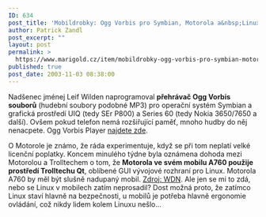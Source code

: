 ```yaml
---
ID: 634
post_title: 'Mobildrobky: Ogg Vorbis pro Symbian, Motorola a&nbsp;Linux'
author: Patrick Zandl
post_excerpt: ""
layout: post
permalink: >
  https://www.marigold.cz/item/mobildrobky-ogg-vorbis-pro-symbian-motorola-a-linux
published: true
post_date: 2003-11-03 08:38:00
---
```

<P>Nadšenec jménej Leif Wilden naprogramoval <STRONG>přehrávač Ogg Vorbis souborů</STRONG> (hudební soubory podobné MP3) pro operační systém Symbian a grafická prostředí UIQ (tedy SEr P800) a Series 60 (tedy Nokia 3650/7650 a další). Ovšem pokud telefon nemá rozšiřující paměť, mnoho hudby do něj nenacpete. Ogg Vorbis Player <A href="http://www.geocities.com/p800tools/index.html" target=_blank>najdete zde</A>. </P>
<P>O Motorole je známo, že ráda experimentuje, když se při tom neplatí velké licenční poplatky. Koncem minulého týdne byla oznámena dohoda mezi Motorolou a Trolltechem o tom, že <STRONG>Motorola ve svém mobilu A760 použije prostředí Trolltechu Qt</STRONG>, oblíbené GUI vývojové rozhraní pro Linux. Motorola A760 by měl být slušně nadupaný mobil. <A href="http://www.wirelessdevnet.com/news/2003/oct/31/news1.html" target=_blank>Zdroj: WDN</A>.&#160;Ale jen se mi to zdá, nebo se Linux v mobilech zatím neprosadil? Dost možná proto, že zatímco Linux staví hlavně na bezpečnosti, u mobilů je potřeba hlavně ergonomie ovládání, což nikdy lidem kolem Linuxu nešlo...</P>